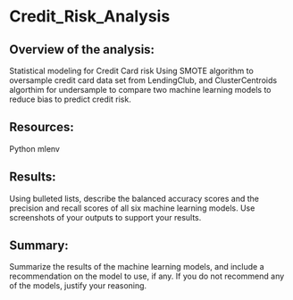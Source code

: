 # Credit_Risk_Analysis

## Overview of the analysis: 
Statistical modeling for Credit Card risk
Using SMOTE algorithm to oversample credit card data set from LendingClub, and ClusterCentroids algorthim for undersample to compare two machine learning models to reduce bias to predict credit risk.

## Resources:
Python mlenv

## Results: 
Using bulleted lists, describe the balanced accuracy scores and the precision and recall scores of all six machine learning models. 
Use screenshots of your outputs to support your results.

## Summary: 
Summarize the results of the machine learning models, and include a recommendation on the model to use, if any. 
If you do not recommend any of the models, justify your reasoning.